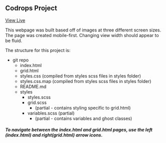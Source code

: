 ## Codrops Project

[View Live](http://frightened-attempt.surge.sh/)

This webpage was built based off of images at three different screen sizes. The page was created mobile-first. Changing view width should appear to be fluid.

The structure for this project is:
* git repo
  * index.html
  * grid.html
  * styles.css (compiled from styles scss files in styles folder)
  * styles.css.map (compiled from styles scss files in styles folder)
  * README.md
  * styles
    * styles.scss
    * grid.scss
      * (partial - contains styling specific to grid.html)
    * variables.scss (partial)
      * (partial - contains variables and ghost classes)

##### To navigate between the index.html and grid.html pages, use the left (index.html) and right(grid.html) arrow icons.
